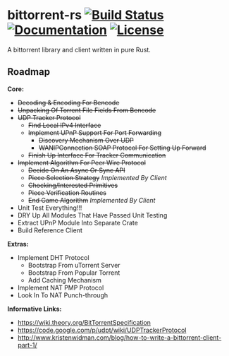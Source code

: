 bittorrent-rs [![Build Status](https://travis-ci.org/GGist/bittorrent-rs.svg?branch=master)](https://travis-ci.org/GGist/bittorrent-rs) [![Documentation](http://img.shields.io/badge/docs-in--progress-blue.svg?style=flat)](http://ggist.github.io/bittorrent-rs/index.html) [![License](http://img.shields.io/badge/license-Apache%202-red.svg?style=flat)](https://raw.githubusercontent.com/GGist/RustBT/master/LICENSE)
=======
A bittorrent library and client written in pure Rust.

Roadmap
-------
**Core:**
* ~~Decoding & Encoding For Bencode~~
* ~~Unpacking Of Torrent File Fields From Bencode~~
* ~~UDP Tracker Protocol~~
	* ~~Find Local IPv4 Interface~~
	* ~~Implement UPnP Support For Port Forwarding~~
		* ~~Discovery Mechanism Over UDP~~
		* ~~WANIPConnection SOAP Protocol For Setting Up Forward~~
	* ~~Finish Up Interface For Tracker Communication~~
* ~~Implement Algorithm For Peer Wire Protocol~~
	* ~~Decide On An Async Or Sync API~~
	* ~~Piece Selection Strategy~~ *Implemented By Client*
	* ~~Chocking/Interested Primitives~~
	* ~~Piece Verification Routines~~
	* ~~End Game Algorithm~~ *Implemented By Client*
* Unit Test Everything!!!
* DRY Up All Modules That Have Passed Unit Testing
* Extract UPnP Module Into Separate Crate
* Build Reference Client

**Extras:**
* Implement DHT Protocol
    * Bootstrap From uTorrent Server
    * Bootstrap From Popular Torrent
    * Add Caching Mechanism
* Implement NAT PMP Protocol
* Look In To NAT Punch-through

**Informative Links:**
* https://wiki.theory.org/BitTorrentSpecification
* https://code.google.com/p/udpt/wiki/UDPTrackerProtocol
* http://www.kristenwidman.com/blog/how-to-write-a-bittorrent-client-part-1/
